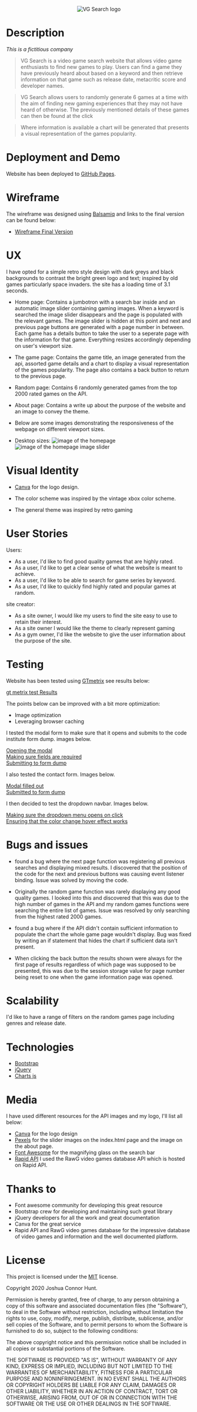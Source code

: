 <p align="center">
  <img src=https://github.com/joshhunt1991/Video-game-API-practice/blob/e41db221dc31aa202654691f6d79aa9ed1332228/assets/images/VGsearch.png alt="VG Search logo"/>
</p>

# Description

*This is a fictitious company*

> VG Search is a video game search website that allows video game enthusiasts to find new games to play. Users can find a game they have previously heard about based on a keyword and then retrieve information on that game such as release date, metacritic score and developer names.

> VG Search allows users to randomly generate 6 games at a time with the aim of finding new gaming experiences that they may not have heard of otherwise. The previously mentioned details of these games can then be found at the click 

> Where information is available a chart will be generated that presents a visual representation of the games popularity.

# Deployment and Demo

Website has been deployed to [GitHub Pages](https://joshhunt1991.github.io/Chalk-and-Sawdust/).

# Wireframe

The wireframe was designed using [Balsamiq](https://balsamiq.com/wireframes/) and links to the final version can be found below:

- [Wireframe Final Version](/readmelinks/VG-search.bmpr)

# UX

I have opted for a simple retro style design with dark greys and black backgrounds to contrast the bright green logo and text; inspired by old games particularly space invaders.  the site has a loading time of 3.1 seconds.

- Home page: Contains a jumbotron with a search bar inside and an automatic image slider containing gaming images. When a keyword is searched the image slider disappears and the page is populated with the relevant games. The image slider is hidden at this point and next and previous page buttons are generated with a page number in between. Each game has a details button to take the user to a seperate page with the information for that game. Everything resizes accordingly depending on user's viewport size.
- The game page: Contains the game title, an image generated from the api, assorted game details and a chart to display a visual representation of the games popularity. The page also contains a back button to return to the previous page.
- Random page: Contains 6 randomly generated games from the top 2000 rated games on the API.
- About page: Contains a write up about the purpose of the website and an image to convey the theme.

- Below are some images demonstrating the responsiveness of the webpage on different viewport sizes.

- Desktop sizes:
![image of the homepage](/images/s1.png) <br/>
![image of the homepage image slider](/images/s2.png) <br/>



# Visual Identity

- [Canva](https://www.canva.com/) for the logo design.

- The color scheme was inspired by the vintage xbox color scheme.

- The general theme was inspired by retro gaming

# User Stories

Users:

- As a user, I'd like to find good quality games that are highly rated.
- As a user, I'd like to get a clear sense of what the website is meant to achieve.
- As a user, I'd like to be able to search for game series by keyword.
- As a user, I'd like to quickly find highly rated and popular games at random.

site creator:

- As a site owner, I would like my users to find the site easy to use to retain their interest.
- As a site owner I would like the theme to clearly represent gaming
- As a gym owner, I'd like the website to give the user information about the purpose of the site.

# Testing

Website has been tested using [GTmetrix](https://gtmetrix.com/reports/joshhunt1991.github.io/FwfY1qpW) see results below:

[gt metrix test Results](/readmelinks/gtmetrix.pdf)

The points below can be improved with a bit more optimization:

- Image optimization
- Leveraging browser caching

I tested the modal form to make sure that it opens and submits to the code institute form dump. images below.

[Opening the modal](/readmelinks/modalopen.png) <br/>
[Making sure fields are required](/readmelinks/required.png) <br/>
[Submitting to form dump](/readmelinks/formsubmit.png) <br/>

I also tested the contact form. Images below.

[Modal filled out](/readmelinks/form2.png) <br/>
[Submitted to form dump](/readmelinks/form2submit.png) <br/>

I then decided to test the dropdown navbar. Images below.

[Making sure the dropdown menu opens on click](/readmelinks/ddown.png) <br/>
[Ensuring that the color change hover effect works](/readmelinks/hover.png) <br/>

# Bugs and issues

- found a bug where the next page function was registering all previous searches and displaying mixed results. I discovered that the position of the code for the next and previous buttons was causing event listener binding. Issue was solved by moving the code.

- Originally the random game function was rarely displaying any good quality games. I looked into this and discovered that this was due to the high number of games in the API and my random games functions were searching the entire list of games. Issue was resolved by only searching from the highest rated 2000 games.

- found a bug where if the API didn't contain sufficient information to populate the chart the whole game page wouldn't display. Bug was fixed by writing an if statement that hides the chart if sufficient data isn't present.

- When clicking the back button the results shown were always for the first page of results regardless of which page was supposed to be presented, this was due to the session storage value for page number being reset to one when the game information page was opened.

# Scalability

I'd like to have a range of filters on the random games page including genres and release date.

# Technologies

- [Bootstrap](https://getbootstrap.com/)
- [jQuery](https://jquery.com/)
- [Charts js](https://www.chartjs.org/)

# Media

I have used different resources for the API images and my logo, I'll list all below:

- [Canva](https://www.canva.com/) for the logo design
- [Pexels](https://unsplash.com/s/photos/video-game) for the slider images on the index.html page and the image on the about page.
- [Font Awesome](https://fontawesome.com/6?next=%2Fstart) for the magnifying glass on the search bar
- [Rapid API](https://rapidapi.com/accujazz/api/rawg-video-games-database/) I used the RawG video games database API which is hosted on Rapid API.


# Thanks to

- Font awesome community for developing this great resource
- Bootstrap crew for developing and maintaining such great library
- jQuery developers for all the work and great documentation
- Canva for the great service
- Rapid API and RawG video games database for the impressive database of video games and information and the well documented platform.

# License

This project is licensed under the [MIT](https://choosealicense.com/licenses/mit/) license.

Copyright 2020 Joshua Connor Hunt.

Permission is hereby granted, free of charge, to any person obtaining a copy of this software and associated documentation files (the "Software"), to deal in the Software without restriction, including without limitation the rights to use, copy, modify, merge, publish, distribute, sublicense, and/or sell copies of the Software, and to permit persons to whom the Software is furnished to do so, subject to the following conditions:

The above copyright notice and this permission notice shall be included in all copies or substantial portions of the Software.

THE SOFTWARE IS PROVIDED "AS IS", WITHOUT WARRANTY OF ANY KIND, EXPRESS OR IMPLIED, INCLUDING BUT NOT LIMITED TO THE WARRANTIES OF MERCHANTABILITY, FITNESS FOR A PARTICULAR PURPOSE AND NONINFRINGEMENT. IN NO EVENT SHALL THE AUTHORS OR COPYRIGHT HOLDERS BE LIABLE FOR ANY CLAIM, DAMAGES OR OTHER LIABILITY, WHETHER IN AN ACTION OF CONTRACT, TORT OR OTHERWISE, ARISING FROM, OUT OF OR IN CONNECTION WITH THE SOFTWARE OR THE USE OR OTHER DEALINGS IN THE SOFTWARE.